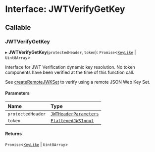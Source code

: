 # Interface: JWTVerifyGetKey

## Callable

### JWTVerifyGetKey

▸ **JWTVerifyGetKey**(`protectedHeader`, `token`): `Promise`<[`KeyLike`](../types/types.KeyLike.md) \| `Uint8Array`\>

Interface for JWT Verification dynamic key resolution.
No token components have been verified at the time of this function call.

See [createRemoteJWKSet](../functions/jwks_remote.createRemoteJWKSet.md#function-createremotejwkset)
to verify using a remote JSON Web Key Set.

#### Parameters

| Name | Type |
| :------ | :------ |
| `protectedHeader` | [`JWTHeaderParameters`](types.JWTHeaderParameters.md) |
| `token` | [`FlattenedJWSInput`](types.FlattenedJWSInput.md) |

#### Returns

`Promise`<[`KeyLike`](../types/types.KeyLike.md) \| `Uint8Array`\>
